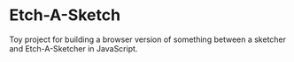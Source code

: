 # Etch-A-Sketch

Toy project for building a browser version of something between a sketcher and Etch-A-Sketcher in JavaScript.
